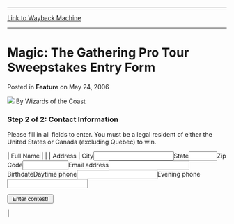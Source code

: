 
---
[Link to Wayback Machine](https://web.archive.org/web/20220121183320/https://magic.wizards.com/en/articles/archive/feature/magic-gathering-pro-tour-sweepstakes-entry-form-2006-05-24)

[_metadata_:wayback_url]:- "https://magic.wizards.com/en/articles/archive/feature/magic-gathering-pro-tour-sweepstakes-entry-form-2006-05-24"
[_metadata_:wayback_raw_url]:- "https://web.archive.org/web/20220121183320id_/https://magic.wizards.com/en/articles/archive/feature/magic-gathering-pro-tour-sweepstakes-entry-form-2006-05-24"
[_metadata_:wayback_capture_timestamp]:- "2022-01-21 18:33:20+00:00"
[_metadata_:publish_date]:- "2006-05-24"
[_metadata_:description]:- "Step 2 of 2: Contact Information Please fill in all fields to enter. You must be a legal resident of either the United States or Canada (excluding Quebec) to win. Full Name Address CityStateZip CodeEmail addressBirthdateDaytime phoneEvening phone"
[_metadata_:generator]:- "Drupal 7 (http://drupal.org)"
---


Magic: The Gathering Pro Tour Sweepstakes Entry Form
====================================================



 Posted in **Feature**
 on May 24, 2006 






![](https://media.magic.wizards.com/styles/auth_small/public/images/person/wizards_author.jpg)
By Wizards of the Coast












### Step 2 of 2: Contact Information


Please fill in all fields to enter. You must be a legal resident of either the United States or Canada (excluding Quebec) to win.





| Full Name |  |
| Address | </td></tr><tr><td>City</td><td><input inputname="city" size="20" maxlength="30"/></td></tr><tr><td>State</td><td><input inputname="state" size="5" maxlength="15"/></td></tr><tr><td>Zip Code</td><td><input inputname="zip" size="10" maxlength="12"/></td></tr><tr><td>Email address</td><td><input inputname="email" size="20" maxlength="70"/></td></tr><tr><td>Birthdate</td><td><sessionvar id="birthdate"/><input type="hidden" inputname="birthdate"/><sessionvar id="birthdate"/></td></tr><tr><td>Daytime phone</td><td><input inputname="dayphone" size="20" maxlength="20"/></td></tr><tr><td>Evening phone</td><td><input inputname="evephone" size="20" maxlength="20"/></td></tr></table><div>
 <input type="submit" value=" Enter contest! "/></div>
 </form></div> |








